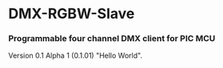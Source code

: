 DMX-RGBW-Slave
==============

### Programmable four channel DMX client for PIC MCU ###

Version 0.1 Alpha 1 (0.1.01) "Hello World".

<!--- vim: set sts=4 sw=4 et ft=mkd: -->
